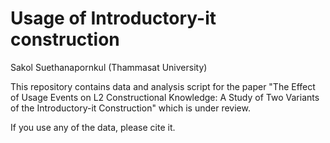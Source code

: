 # Usage of Introductory-it construction

Sakol Suethanapornkul (Thammasat University)

This repository contains data and analysis script for the paper "The Effect of Usage Events on L2 Constructional Knowledge: A Study of Two Variants of the Introductory-it Construction" which is under review.

If you use any of the data, please cite it.